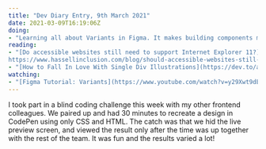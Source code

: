 ```yaml
---
title: "Dev Diary Entry, 9th March 2021"
date: 2021-03-09T16:19:06Z
doing:
- "Learning all about Variants in Figma. It makes building components much neater, even something as simple as a radio button with selected and unselected states."
reading:
- "[Do accessible websites still need to support Internet Explorer 11?](
https://www.hassellinclusion.com/blog/should-accessible-websites-still-support-ie11/) - Yes according to the article, due to screen reader support."
- "[How to Fall In Love With Single Div Illustrations](https://dev.to/albertwalicki/how-to-fall-in-love-with-single-div-illustrations-1a5) - Almost an introduction to the art of creating pictures with one div. I love this kind of thing!"
watching:
- "[Figma Tutorial: Variants](https://www.youtube.com/watch?v=y29Xwt9dET0) - From the Figma YouTube channel. Figma's YouTube content is really well done and this is a great intro to Variants."
---
```


I took part in a blind coding challenge this week with my other frontend colleagues. We paired up and had 30 minutes to recreate a design in CodePen using only CSS and HTML. The catch was that we hid the live preview screen, and viewed the result only after the time was up together with the rest of the team. It was fun and the results varied a lot!